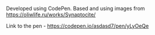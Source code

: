Developed using CodePen. Based and using images from https://oliwlife.ru/works/Synaptocite/

Link to the pen - https://codepen.io/asdasd7/pen/yLyOeQe